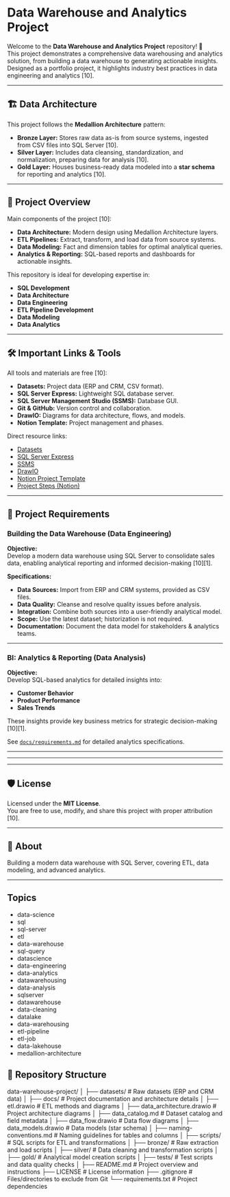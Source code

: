 # Data Warehouse and Analytics Project

Welcome to the **Data Warehouse and Analytics Project** repository! 🚀  
This project demonstrates a comprehensive data warehousing and analytics solution, from building a data warehouse to generating actionable insights. Designed as a portfolio project, it highlights industry best practices in data engineering and analytics [10].

---

## 🏗️ Data Architecture

This project follows the **Medallion Architecture** pattern:

- **Bronze Layer:** Stores raw data as-is from source systems, ingested from CSV files into SQL Server [10].
- **Silver Layer:** Includes data cleansing, standardization, and normalization, preparing data for analysis [10].
- **Gold Layer:** Houses business-ready data modeled into a **star schema** for reporting and analytics [10].

---

## 📖 Project Overview

Main components of the project [10]:

- **Data Architecture:** Modern design using Medallion Architecture layers.
- **ETL Pipelines:** Extract, transform, and load data from source systems.
- **Data Modeling:** Fact and dimension tables for optimal analytical queries.
- **Analytics & Reporting:** SQL-based reports and dashboards for actionable insights.

This repository is ideal for developing expertise in:

- **SQL Development**
- **Data Architecture**
- **Data Engineering**
- **ETL Pipeline Development**
- **Data Modeling**
- **Data Analytics**

---

## 🛠️ Important Links & Tools

All tools and materials are free [10]:

- **Datasets:** Project data (ERP and CRM, CSV format).
- **SQL Server Express:** Lightweight SQL database server.
- **SQL Server Management Studio (SSMS):** Database GUI.
- **Git & GitHub:** Version control and collaboration.
- **DrawIO:** Diagrams for data architecture, flows, and models.
- **Notion Template:** Project management and phases.

Direct resource links:
- [Datasets](datasets/)
- [SQL Server Express](https://www.microsoft.com/en-us/sql-server/sql-server-downloads)
- [SSMS](https://learn.microsoft.com/en-us/sql/ssms/download-sql-server-management-studio-ssms?view=sql-server-ver16)
- [DrawIO](https://www.drawio.com/)
- [Notion Project Template](https://www.notion.com/templates/sql-data-warehouse-project)
- [Project Steps (Notion)](https://thankful-pangolin-2ca.notion.site/SQL-Data-Warehouse-Project-16ed041640ef80489667cfe2f380b269?pvs=4)

---

## 🚀 Project Requirements

### Building the Data Warehouse (Data Engineering)

**Objective:**  
Develop a modern data warehouse using SQL Server to consolidate sales data, enabling analytical reporting and informed decision-making [10][1].

**Specifications:**
- **Data Sources:** Import from ERP and CRM systems, provided as CSV files.
- **Data Quality:** Cleanse and resolve quality issues before analysis.
- **Integration:** Combine both sources into a user-friendly analytical model.
- **Scope:** Use the latest dataset; historization is not required.
- **Documentation:** Document the data model for stakeholders & analytics teams.

---

### BI: Analytics & Reporting (Data Analysis)

**Objective:**  
Develop SQL-based analytics for detailed insights into:

- **Customer Behavior**
- **Product Performance**
- **Sales Trends**

These insights provide key business metrics for strategic decision-making [10][1].

See [`docs/requirements.md`](docs/requirements.md) for detailed analytics specifications.

---


---


---

## 🛡️ License

Licensed under the **MIT License**.  
You are free to use, modify, and share this project with proper attribution [10].

---

## 🌟 About
Building a modern data warehouse with SQL Server, covering ETL, data modeling, and advanced analytics.

---

## Topics

- data-science
- sql
- sql-server
- etl
- data-warehouse
- sql-query
- datascience
- data-engineering
- data-analytics
- datawarehousing
- data-analysis
- sqlserver
- datawarehouse
- data-cleaning
- datalake
- data-warehousing
- etl-pipeline
- etl-job
- data-lakehouse
- medallion-architecture






## 📂 Repository Structure

data-warehouse-project/
│
├── datasets/                       # Raw datasets (ERP and CRM data)
│
├── docs/                           # Project documentation and architecture details
│   ├── etl.drawio                  # ETL methods and diagrams
│   ├── data_architecture.drawio    # Project architecture diagrams
│   ├── data_catalog.md             # Dataset catalog and field metadata
│   ├── data_flow.drawio            # Data flow diagrams
│   ├── data_models.drawio          # Data models (star schema)
│   ├── naming-conventions.md       # Naming guidelines for tables and columns
│
├── scripts/                        # SQL scripts for ETL and transformations
│   ├── bronze/                     # Raw extraction and load scripts
│   ├── silver/                     # Data cleaning and transformation scripts
│   ├── gold/                       # Analytical model creation scripts
│
├── tests/                          # Test scripts and data quality checks
│
├── README.md                       # Project overview and instructions
├── LICENSE                         # License information
├── .gitignore                      # Files/directories to exclude from Git
└── requirements.txt                # Project dependencies

